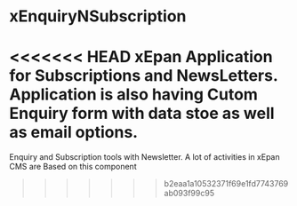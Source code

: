 xEnquiryNSubscription
=====================

<<<<<<< HEAD
xEpan Application for Subscriptions and NewsLetters. Application is also having Cutom Enquiry form with data stoe as well as email options.
=======
Enquiry and Subscription tools with Newsletter. A lot of activities in xEpan CMS are Based on this component
>>>>>>> b2eaa1a10532371f69e1fd7743769ab093f99c95
